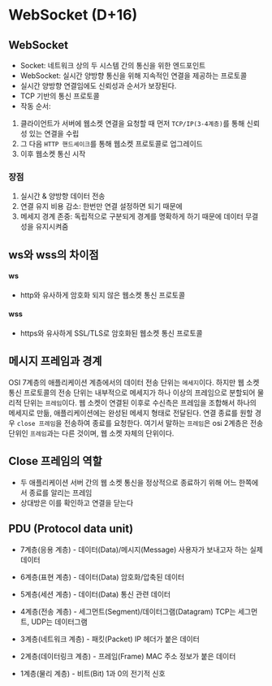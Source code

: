 # WebSocket (D+16)
## WebSocket
- Socket: 네트워크 상의 두 시스템 간의 통신을 위한 엔드포인트
- WebSocket: 실시간 양방향 통신을 위해 지속적인 연결을 제공하는 프로토콜
- 실시간 양방향 연결임에도 신뢰성과 순서가 보장된다.
- TCP 기반의 통신 프로토콜
- 작동 순서:
1. 클라이언트가 서버에 웹소켓 연결을 요청할 때 먼저 `TCP/IP(3-4계층)`를 통해 신뢰성 있는 연결을 수립
2. 그 다음 `HTTP 핸드셰이크`를 통해 웹소켓 프로토콜로 업그레이드
3. 이후 웹소켓 통신 시작

### 장점
1. 실시간 & 양방향 데이터 전송
2. 연결 유지 비용 감소: 한번만 연결 설정하면 되기 때문에
3. 메세지 경계 존중: 독립적으로 구분되게 경계를 명확하게 하기 때문에 데이터 무결성을 유지시켜줌

## ws와 wss의 차이점
#### ws
- http와 유사하게 암호화 되지 않은 웹소켓 통신 프로토콜
#### wss
- https와 유사하게 SSL/TLS로 암호화된 웹소켓 통신 프로토콜
## 메시지 프레임과 경계
OSI 7계층의 애플리케이션 계층에서의 데이터 전송 단위는 `메세지`이다. 하지만 웹 소켓 통신 프로토콜의 전송 단위는 내부적으로 메세지가 하나 이상의 프레임으로 분할되어 물리적 단위는 `프레임`이다. 웹 소켓이 연결된 이후로 수신측은 프레임을 조합해서 하나의 메세지로 만듦, 애플리케이션에는 완성된 메세지 형태로 전달된다. 연결 종료를 원할 경우 `close 프레임`을 전송하여 종료를 요청한다.
여기서 말하는 `프레임`은 osi 2계층은 전송 단위인 `프레임`과는 다른 것이며, 웹 소켓 자체의 단위이다.

## Close 프레임의 역할
- 두 애플리케이션 서버 간의 웹 소켓 통신을 정상적으로 종료하기 위해 어느 한쪽에서 종료를 알리는 프레임
- 상대방은 이를 확인하고 연결을 닫는다

## PDU (Protocol data unit)
- 7계층(응용 계층) - 데이터(Data)/메시지(Message)
사용자가 보내고자 하는 실제 데이터

- 6계층(표현 계층) - 데이터(Data)
암호화/압축된 데이터

- 5계층(세션 계층) - 데이터(Data)
통신 관련 데이터

- 4계층(전송 계층) - 세그먼트(Segment)/데이터그램(Datagram)
TCP는 세그먼트, UDP는 데이터그램

- 3계층(네트워크 계층) - 패킷(Packet)
IP 헤더가 붙은 데이터

- 2계층(데이터링크 계층) - 프레임(Frame)
MAC 주소 정보가 붙은 데이터

- 1계층(물리 계층) - 비트(Bit)
1과 0의 전기적 신호

